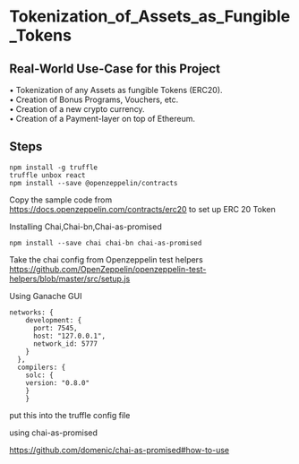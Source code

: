 # Tokenization_of_Assets_as_Fungible_Tokens
## Real-World Use-Case for this Project <br/>
• Tokenization of any Assets as fungible Tokens (ERC20).<br/>
• Creation of Bonus Programs, Vouchers, etc.<br/>
• Creation of a new crypto currency.<br/>
• Creation of a Payment-layer on top of Ethereum.<br/>

## Steps
```
npm install -g truffle
truffle unbox react
npm install --save @openzeppelin/contracts
```
Copy the sample code from https://docs.openzeppelin.com/contracts/erc20
to set up ERC 20 Token

Installing Chai,Chai-bn,Chai-as-promised
```
npm install --save chai chai-bn chai-as-promised
```
Take the chai config from Openzeppelin test helpers https://github.com/OpenZeppelin/openzeppelin-test-helpers/blob/master/src/setup.js

Using Ganache GUI
```
networks: {
    development: {
      port: 7545,
      host: "127.0.0.1",
      network_id: 5777
    }
  },
  compilers: {
    solc: {
    version: "0.8.0"
    }
    }
```
put this into the truffle config file

using chai-as-promised

https://github.com/domenic/chai-as-promised#how-to-use